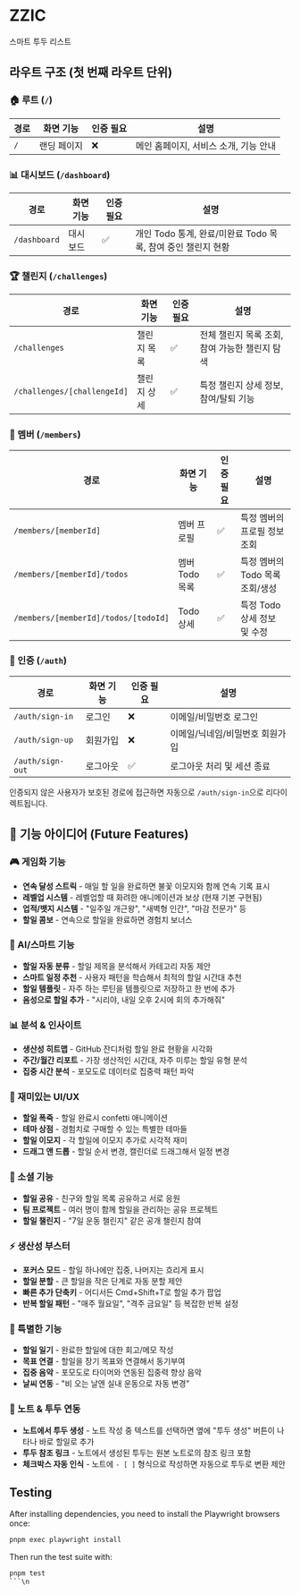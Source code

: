 # ZZIC

스마트 투두 리스트

## 라우트 구조 (첫 번째 라우트 단위)

### 🏠 루트 (`/`)

| 경로 | 화면 기능   | 인증 필요 | 설명                                  |
| ---- | ----------- | --------- | ------------------------------------- |
| `/`  | 랜딩 페이지 | ❌        | 메인 홈페이지, 서비스 소개, 기능 안내 |

### 📊 대시보드 (`/dashboard`)

| 경로         | 화면 기능 | 인증 필요 | 설명                                                         |
| ------------ | --------- | --------- | ------------------------------------------------------------ |
| `/dashboard` | 대시보드  | ✅        | 개인 Todo 통계, 완료/미완료 Todo 목록, 참여 중인 챌린지 현황 |

### 🏆 챌린지 (`/challenges`)

| 경로                        | 화면 기능   | 인증 필요 | 설명                                           |
| --------------------------- | ----------- | --------- | ---------------------------------------------- |
| `/challenges`               | 챌린지 목록 | ✅        | 전체 챌린지 목록 조회, 참여 가능한 챌린지 탐색 |
| `/challenges/[challengeId]` | 챌린지 상세 | ✅        | 특정 챌린지 상세 정보, 참여/탈퇴 기능          |

### 👥 멤버 (`/members`)

| 경로                                 | 화면 기능      | 인증 필요 | 설명                            |
| ------------------------------------ | -------------- | --------- | ------------------------------- |
| `/members/[memberId]`                | 멤버 프로필    | ✅        | 특정 멤버의 프로필 정보 조회    |
| `/members/[memberId]/todos`          | 멤버 Todo 목록 | ✅        | 특정 멤버의 Todo 목록 조회/생성 |
| `/members/[memberId]/todos/[todoId]` | Todo 상세      | ✅        | 특정 Todo 상세 정보 및 수정     |

### 🔐 인증 (`/auth`)

| 경로             | 화면 기능 | 인증 필요 | 설명                            |
| ---------------- | --------- | --------- | ------------------------------- |
| `/auth/sign-in`  | 로그인    | ❌        | 이메일/비밀번호 로그인          |
| `/auth/sign-up`  | 회원가입  | ❌        | 이메일/닉네임/비밀번호 회원가입 |
| `/auth/sign-out` | 로그아웃  | ✅        | 로그아웃 처리 및 세션 종료      |

인증되지 않은 사용자가 보호된 경로에 접근하면 자동으로 `/auth/sign-in`으로 리다이렉트됩니다.

## 🚀 기능 아이디어 (Future Features)

### 🎮 게임화 기능
- **연속 달성 스트릭** - 매일 할 일을 완료하면 불꽃 이모지와 함께 연속 기록 표시
- **레벨업 시스템** - 레벨업할 때 화려한 애니메이션과 보상 (현재 기본 구현됨)
- **업적/뱃지 시스템** - "일주일 개근왕", "새벽형 인간", "마감 전문가" 등
- **할일 콤보** - 연속으로 할일을 완료하면 경험치 보너스

### 🤖 AI/스마트 기능
- **할일 자동 분류** - 할일 제목을 분석해서 카테고리 자동 제안
- **스마트 일정 추천** - 사용자 패턴을 학습해서 최적의 할일 시간대 추천
- **할일 템플릿** - 자주 하는 루틴을 템플릿으로 저장하고 한 번에 추가
- **음성으로 할일 추가** - "시리야, 내일 오후 2시에 회의 추가해줘"

### 📊 분석 & 인사이트
- **생산성 히트맵** - GitHub 잔디처럼 할일 완료 현황을 시각화
- **주간/월간 리포트** - 가장 생산적인 시간대, 자주 미루는 할일 유형 분석
- **집중 시간 분석** - 포모도로 데이터로 집중력 패턴 파악

### 🎨 재미있는 UI/UX
- **할일 폭죽** - 할일 완료시 confetti 애니메이션
- **테마 상점** - 경험치로 구매할 수 있는 특별한 테마들
- **할일 이모지** - 각 할일에 이모지 추가로 시각적 재미
- **드래그 앤 드롭** - 할일 순서 변경, 캘린더로 드래그해서 일정 변경

### 👥 소셜 기능
- **할일 공유** - 친구와 할일 목록 공유하고 서로 응원
- **팀 프로젝트** - 여러 명이 함께 할일을 관리하는 공유 프로젝트
- **할일 챌린지** - "7일 운동 챌린지" 같은 공개 챌린지 참여

### ⚡ 생산성 부스터
- **포커스 모드** - 할일 하나에만 집중, 나머지는 흐리게 표시
- **할일 분할** - 큰 할일을 작은 단계로 자동 분할 제안
- **빠른 추가 단축키** - 어디서든 Cmd+Shift+T로 할일 추가 팝업
- **반복 할일 패턴** - "매주 월요일", "격주 금요일" 등 복잡한 반복 설정

### 🌟 특별한 기능
- **할일 일기** - 완료한 할일에 대한 회고/메모 작성
- **목표 연결** - 할일을 장기 목표와 연결해서 동기부여
- **집중 음악** - 포모도로 타이머와 연동된 집중력 향상 음악
- **날씨 연동** - "비 오는 날엔 실내 운동으로 자동 변경"

### 📝 노트 & 투두 연동
- **노트에서 투두 생성** - 노트 작성 중 텍스트를 선택하면 옆에 "투두 생성" 버튼이 나타나 바로 할일로 추가
- **투두 참조 링크** - 노트에서 생성된 투두는 원본 노트로의 참조 링크 포함
- **체크박스 자동 인식** - 노트에 `- [ ]` 형식으로 작성하면 자동으로 투두로 변환 제안

## Testing

After installing dependencies, you need to install the Playwright browsers once:

```sh
pnpm exec playwright install
```

Then run the test suite with:

```sh
pnpm test
```\n

